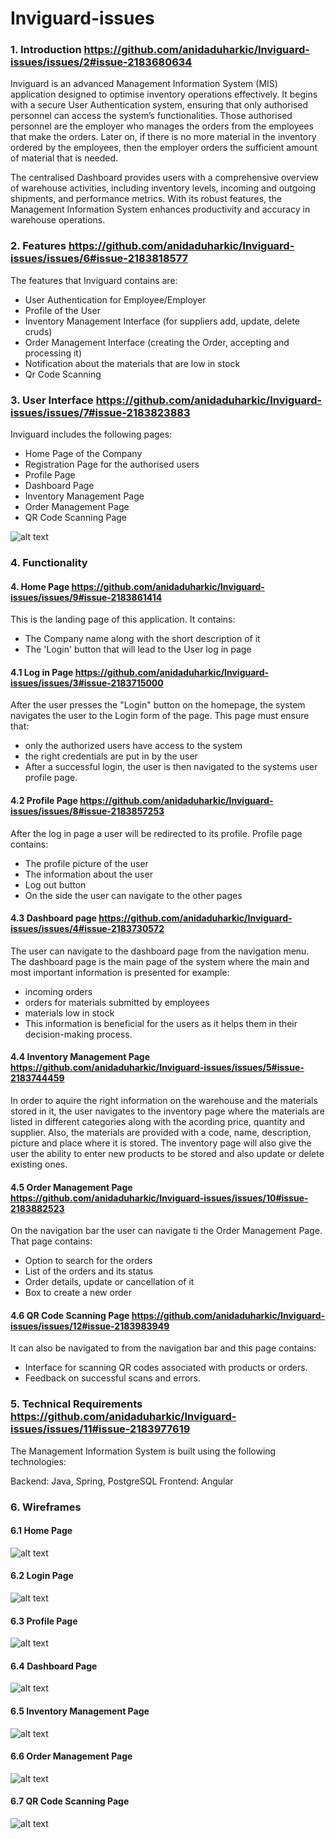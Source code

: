 # Inviguard-issues

### 1. Introduction https://github.com/anidaduharkic/Inviguard-issues/issues/2#issue-2183680634

Inviguard is an advanced Management Information System (MIS) application designed to optimise inventory operations effectively. It begins with a secure User Authentication system, ensuring that only authorised personnel can access the system’s functionalities. Those authorised personnel are the employer who manages the orders from the employees that make the orders. Later on, if there is no more material in the inventory ordered by the employees, then the employer orders the sufficient amount of material that is needed.


The centralised Dashboard provides users with a comprehensive overview of warehouse activities, including inventory levels, incoming and outgoing shipments, and performance metrics. With its robust features, the Management Information System enhances productivity and accuracy in warehouse operations.

### 2. Features https://github.com/anidaduharkic/Inviguard-issues/issues/6#issue-2183818577

The features that Inviguard contains are:

* User Authentication for Employee/Employer
* Profile of the User
* Inventory Management Interface (for suppliers add, update, delete cruds)
* Order Management Interface (creating the Order, accepting and processing it)
* Notification about the materials that are low in stock
* Qr Code Scanning

### 3. User Interface https://github.com/anidaduharkic/Inviguard-issues/issues/7#issue-2183823883

Inviguard includes the following pages:

* Home Page of the Company
* Registration Page for the authorised users
* Profile Page
* Dashboard Page
* Inventory Management Page
* Order Management Page
* QR Code Scanning Page

![alt text](https://github.com/anidaduharkic/Inviguard-issues/blob/5dcb5760b9e757d82b8ef7a545a382eab1f98a93/Inviguard-Sitemap.png "SiteMap")

### 4. Functionality 

#### 4. Home Page https://github.com/anidaduharkic/Inviguard-issues/issues/9#issue-2183861414

This is the landing page of this application.
It contains:

* The Company name along with the short description of it
* The 'Login' button that will lead to the User log in page

#### 4.1 Log in Page https://github.com/anidaduharkic/Inviguard-issues/issues/3#issue-2183715000

After the user presses the "Login" button on the homepage, the system navigates the user to the Login form of the page. This page must ensure that:

* only the authorized users have access to the system
* the right credentials are put in by the user
* After a successful login, the user is then navigated to the systems user profile page.

#### 4.2 Profile Page https://github.com/anidaduharkic/Inviguard-issues/issues/8#issue-2183857253

After the log in page a user will be redirected to its profile. 
Profile page contains: 

* The profile picture of the user
* The information about the user
* Log out button 
* On the side the user can navigate to the other pages

#### 4.3 Dashboard page https://github.com/anidaduharkic/Inviguard-issues/issues/4#issue-2183730572

The user can navigate to the dashboard page from the navigation menu. The dashboard page is the main page of the system where the main and most important information is presented for example:

* incoming orders
* orders for materials submitted by employees
* materials low in stock
* This information is beneficial for the users as it helps them in their decision-making process.

#### 4.4 Inventory Management Page https://github.com/anidaduharkic/Inviguard-issues/issues/5#issue-2183744459

In order to aquire the right information on the warehouse and the materials stored in it, the user navigates to the inventory page where the materials are listed in different categories along with the acording price, quantity and supplier. Also, the materials are provided with a code, name, description, picture and place where it is stored. The inventory page will also give the user the ability to enter new products to be stored and also update or delete existing ones.

#### 4.5 Order Management Page https://github.com/anidaduharkic/Inviguard-issues/issues/10#issue-2183882523

On the navigation bar the user can navigate ti the Order Management Page.
That page contains:

* Option to search for the orders
* List of the orders and its status
* Order details, update or cancellation of it
* Box to create a new order

#### 4.6 QR Code Scanning Page https://github.com/anidaduharkic/Inviguard-issues/issues/12#issue-2183983949

It can also be navigated to from the navigation bar and this page contains:

* Interface for scanning QR codes associated with products or orders.
* Feedback on successful scans and errors.

### 5. Technical Requirements https://github.com/anidaduharkic/Inviguard-issues/issues/11#issue-2183977619

The Management Information System is built using the following technologies:

Backend: Java, Spring, PostgreSQL
Frontend: Angular

### 6. Wireframes 

#### 6.1 Home Page 
![alt text](https://github.com/anidaduharkic/Inviguard-issues/blob/b8b6caebf2089e72e0a034419f256d7fd09db4eb/Home%20page.png "HomePage")

#### 6.2 Login Page 
![alt text](https://github.com/anidaduharkic/Inviguard-issues/blob/72a6a22911822da81e56b6472cddb6a1d0ecc895/Log%20in%20Page%20.png "LoginPage")

#### 6.3 Profile Page 
![alt text](https://github.com/anidaduharkic/Inviguard-issues/blob/72a6a22911822da81e56b6472cddb6a1d0ecc895/Profile%20Page.png "ProfilePage")

#### 6.4 Dashboard Page 
![alt text](https://github.com/anidaduharkic/Inviguard-issues/blob/72a6a22911822da81e56b6472cddb6a1d0ecc895/Dashboard.png "DashboardPage")

#### 6.5 Inventory Management Page
![alt text](https://github.com/anidaduharkic/Inviguard-issues/blob/72a6a22911822da81e56b6472cddb6a1d0ecc895/Inventory%20page.png "InventoryPage") 

#### 6.6 Order Management Page 
![alt text](https://github.com/anidaduharkic/Inviguard-issues/blob/72a6a22911822da81e56b6472cddb6a1d0ecc895/Orders%20page.png "OrderPage") 

#### 6.7 QR Code Scanning Page 
![alt text](https://github.com/anidaduharkic/Inviguard-issues/blob/72a6a22911822da81e56b6472cddb6a1d0ecc895/QR%20page.png "QrCodePage")















